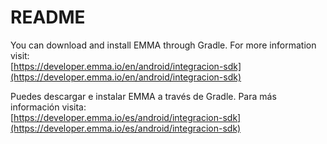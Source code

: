 # README

You can download and install EMMA through Gradle. For more information visit: <br/>
[https://developer.emma.io/en/android/integracion-sdk](https://developer.emma.io/en/android/integracion-sdk)

Puedes descargar e instalar EMMA a través de Gradle. Para más información visita: <br/>
[https://developer.emma.io/es/android/integracion-sdk](https://developer.emma.io/es/android/integracion-sdk)
